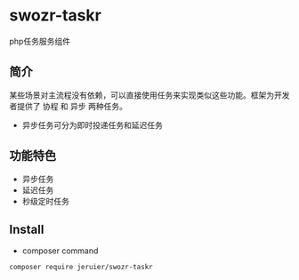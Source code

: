 # swozr-taskr
php任务服务组件

## 简介

某些场景对主流程没有依赖，可以直接使用任务来实现类似这些功能。框架为开发者提供了 协程 和 异步 两种任务。
- 异步任务可分为即时投递任务和延迟任务

## 功能特色

- 异步任务
- 延迟任务
- 秒级定时任务

## Install

- composer command

```bash
composer require jeruier/swozr-taskr
```
